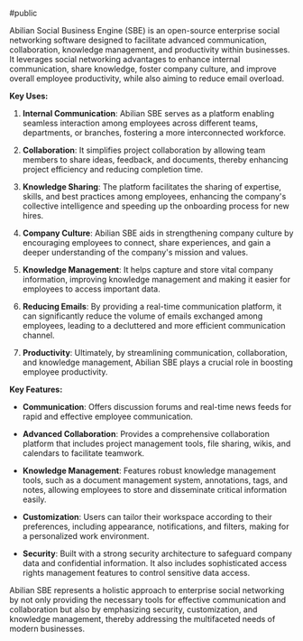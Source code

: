 #public 

Abilian Social Business Engine (SBE) is an open-source enterprise social networking software designed to facilitate advanced communication, collaboration, knowledge management, and productivity within businesses. It leverages social networking advantages to enhance internal communication, share knowledge, foster company culture, and improve overall employee productivity, while also aiming to reduce email overload.

**Key Uses:**

1. **Internal Communication**: Abilian SBE serves as a platform enabling seamless interaction among employees across different teams, departments, or branches, fostering a more interconnected workforce.
   
2. **Collaboration**: It simplifies project collaboration by allowing team members to share ideas, feedback, and documents, thereby enhancing project efficiency and reducing completion time.

3. **Knowledge Sharing**: The platform facilitates the sharing of expertise, skills, and best practices among employees, enhancing the company's collective intelligence and speeding up the onboarding process for new hires.

4. **Company Culture**: Abilian SBE aids in strengthening company culture by encouraging employees to connect, share experiences, and gain a deeper understanding of the company's mission and values.

5. **Knowledge Management**: It helps capture and store vital company information, improving knowledge management and making it easier for employees to access important data.

6. **Reducing Emails**: By providing a real-time communication platform, it can significantly reduce the volume of emails exchanged among employees, leading to a decluttered and more efficient communication channel.

7. **Productivity**: Ultimately, by streamlining communication, collaboration, and knowledge management, Abilian SBE plays a crucial role in boosting employee productivity.

**Key Features:**

- **Communication**: Offers discussion forums and real-time news feeds for rapid and effective employee communication.

- **Advanced Collaboration**: Provides a comprehensive collaboration platform that includes project management tools, file sharing, wikis, and calendars to facilitate teamwork.

- **Knowledge Management**: Features robust knowledge management tools, such as a document management system, annotations, tags, and notes, allowing employees to store and disseminate critical information easily.

- **Customization**: Users can tailor their workspace according to their preferences, including appearance, notifications, and filters, making for a personalized work environment.

- **Security**: Built with a strong security architecture to safeguard company data and confidential information. It also includes sophisticated access rights management features to control sensitive data access.

Abilian SBE represents a holistic approach to enterprise social networking by not only providing the necessary tools for effective communication and collaboration but also by emphasizing security, customization, and knowledge management, thereby addressing the multifaceted needs of modern businesses.
